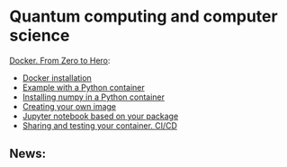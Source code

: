 # Quantum computing and computer science

<!--
[Quantum computing](./quantum_computing.md)
[Computer science](./computer_science.md)
-->

[Docker. From Zero to Hero](./Docker/Docker1.md):
 -  [Docker installation](./Docker/Docker1.md)
 -  [Example with a Python container](./Docker/Docker2.md)
 -  [Installing numpy in a Python container](./Docker/Docker3.md)
 -  [Creating your own image](./Docker/Docker4.md)
 -  [Jupyter notebook based on your package](./Docker/Docker5.md)
 -  [Sharing and testing your container. CI/CD](./Docker6.md)
## News:
